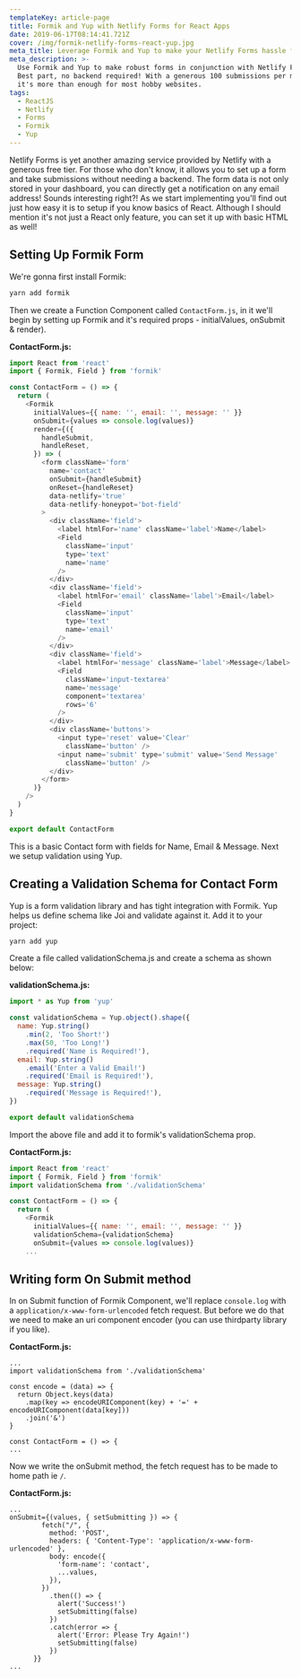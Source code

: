 ```yaml
---
templateKey: article-page
title: Formik and Yup with Netlify Forms for React Apps
date: 2019-06-17T08:14:41.721Z
cover: /img/formik-netlify-forms-react-yup.jpg
meta_title: Leverage Formik and Yup to make your Netlify Forms hassle free and sanitised.
meta_description: >-
  Use Formik and Yup to make robust forms in conjunction with Netlify Forms.
  Best part, no backend required! With a generous 100 submissions per month,
  it's more than enough for most hobby websites.
tags:
  - ReactJS
  - Netlify
  - Forms
  - Formik
  - Yup
---
```

Netlify Forms is yet another amazing service provided by Netlify with a generous free tier. For those who don't know, it allows you to set up a form and take submissions without needing a backend. The form data is not only stored in your dashboard, you can directly get a notification on any email address! Sounds interesting right?! As we start implementing you'll find out just how easy it is to setup if you know basics of React. Although I should mention it's not just a React only feature, you can set it up with basic HTML as well!

## Setting Up Formik Form

We're gonna first install Formik:

```bash
yarn add formik
```

Then we create a Function Component called `ContactForm.js`, in it we'll begin by setting up Formik and it's required props - initialValues, onSubmit & render).

**ContactForm.js:**

```javascript
import React from 'react'
import { Formik, Field } from 'formik'

const ContactForm = () => {
  return (
    <Formik
      initialValues={{ name: '', email: '', message: '' }}
      onSubmit={values => console.log(values)}
      render={({
        handleSubmit,
        handleReset,
      }) => (
        <form className='form'
          name='contact'
          onSubmit={handleSubmit}
          onReset={handleReset}
          data-netlify='true'
          data-netlify-honeypot='bot-field'
        >
          <div className='field'>
            <label htmlFor='name' className='label'>Name</label>
            <Field
              className='input'
              type='text'
              name='name'
            />
          </div>
          <div className='field'>
            <label htmlFor='email' className='label'>Email</label>
            <Field
              className='input'
              type='text'
              name='email'
            />
          </div>
          <div className='field'>
            <label htmlFor='message' className='label'>Message</label>
            <Field
              className='input-textarea'
              name='message'
              component='textarea'
              rows='6'
            />
          </div>
          <div className='buttons'>
            <input type='reset' value='Clear'
              className='button' />
            <input name='submit' type='submit' value='Send Message'
              className='button' />
          </div>
        </form>
      )}
    />
  )
}

export default ContactForm
```

This is a basic Contact form with fields for Name, Email & Message. Next we setup validation using Yup.

## Creating a Validation Schema for Contact Form

Yup is a form validation library and has tight integration with Formik. Yup helps us define schema like Joi and validate against it. Add it to your project:

```bash
yarn add yup
```

Create a file called validationSchema.js and create a schema as shown below:

**validationSchema.js:**

```javascript
import * as Yup from 'yup'

const validationSchema = Yup.object().shape({
  name: Yup.string()
    .min(2, 'Too Short!')
    .max(50, 'Too Long!')
    .required('Name is Required!'),
  email: Yup.string()
    .email('Enter a Valid Email!')
    .required('Email is Required!'),
  message: Yup.string()
    .required('Message is Required!'),
})

export default validationSchema
```

Import the above file and add it to formik's validationSchema prop.

**ContactForm.js:**

```javascript
import React from 'react'
import { Formik, Field } from 'formik'
import validationSchema from './validationSchema'

const ContactForm = () => {
  return (
    <Formik
      initialValues={{ name: '', email: '', message: '' }}
      validationSchema={validationSchema}
      onSubmit={values => console.log(values)}
    ...
```

## Writing form On Submit method

In on Submit function of Formik Component, we'll replace `console.log` with a `application/x-www-form-urlencoded` fetch request. But before we do that we need to make an uri component encoder (you can use thirdparty library if you like).

**ContactForm.js:**

```
...
import validationSchema from './validationSchema'

const encode = (data) => {
  return Object.keys(data)
    .map(key => encodeURIComponent(key) + '=' + encodeURIComponent(data[key]))
    .join('&')
}

const ContactForm = () => {
...
```

Now we write the onSubmit method, the fetch request has to be made to home path ie `/`.

**ContactForm.js:**

```
...
onSubmit={(values, { setSubmitting }) => {
        fetch("/", {                                 
          method: 'POST',
          headers: { 'Content-Type': 'application/x-www-form-urlencoded' },
          body: encode({
            'form-name': 'contact',
            ...values,
          }),
        })
          .then(() => {
            alert('Success!')
            setSubmitting(false)
          })
          .catch(error => {
            alert('Error: Please Try Again!')                            
            setSubmitting(false)
          })
      }}
...
```
